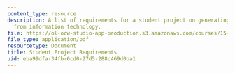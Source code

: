 ```yaml
---
content_type: resource
description: A list of requirements for a student project on generating business value
  from information technology.
file: https://ol-ocw-studio-app-production.s3.amazonaws.com/courses/15-571-generating-business-value-from-information-technology-spring-2009/eba99dfa34fb6cd027d5288c469d0ba1_MIT15_571s09_proj01.pdf
file_type: application/pdf
resourcetype: Document
title: Student Project Requirements
uid: eba99dfa-34fb-6cd0-27d5-288c469d0ba1
---
```

